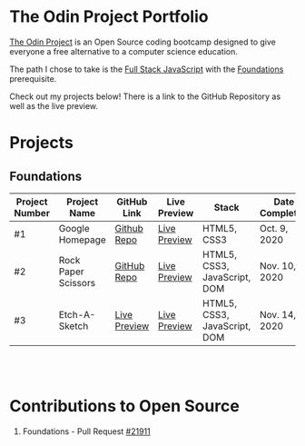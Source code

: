 # The Odin Project Portfolio

[The Odin Project](https://www.theodinproject.com/) is an Open Source coding bootcamp designed to give everyone a free alternative to a computer science education.

The path I chose to take is the [Full Stack JavaScript](https://www.theodinproject.com/paths/full-stack-javascript) with the [Foundations](https://www.theodinproject.com/paths/foundations) prerequisite. 

Check out my projects below! There is a link to the GitHub Repository as well as the live preview.


# Projects

## Foundations

Project Number |Project Name | GitHub Link | Live Preview | Stack |Date Completed 
--- |--- | --- | --- | --- |--- 
#1 | Google Homepage | [Github Repo](https://github.com/vdojnov/google-homepage) | [Live Preview](https://vdojnov.github.io/google-homepage/?fbclid=IwAR1uuCiCxZpzJw5do7mkZJLNOSSs5RWJasKJp9NzLNJ-dgW2cWc802p-RRQ) | HTML5, CSS3 | Oct. 9, 2020 
#2 |Rock Paper Scissors | [GitHub Repo](https://github.com/vdojnov/Rock_Paper_Scissors) | [Live Preview](https://vdojnov.github.io/Rock_Paper_Scissors/) | HTML5, CSS3, JavaScript, DOM |Nov. 10, 2020
#3 |Etch-A-Sketch| [Live Preview](https://github.com/vdojnov/Etch-a-Sketch) |  [Live Preview](https://vdojnov.github.io/Etch-a-Sketch/) | HTML5, CSS3, JavaScript, DOM | Nov. 14, 2020 


<!-- #4 |--- | [GitHub Repo]() | [Live Preview]() | --- |---  -->

<br>
<br>

<!-- ## Full Stack JavaScript

Project Number |Project Name | GitHub Link | Live Preview | Stack |Date Completed 
--- |--- | --- | --- | --- |---  -->


# Contributions to Open Source

1. Foundations - Pull Request [#21911](https://github.com/TheOdinProject/curriculum/pull/21911)